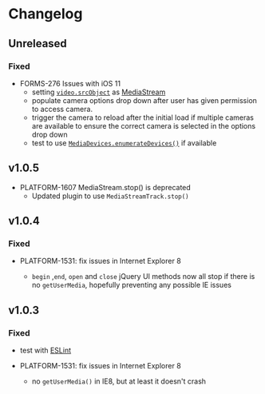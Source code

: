 # Changelog

## Unreleased

### Fixed

- FORMS-276 Issues with iOS 11
    - setting [`video.srcObject`](https://developer.mozilla.org/en-US/docs/Web/API/HTMLMediaElement/srcObject) as [MediaStream](https://developer.mozilla.org/en-US/docs/Web/API/MediaStream)
    - populate camera options drop down after user has given permission to access camera.
    - trigger the camera to reload after the initial load if multiple cameras are available to ensure the correct camera is selected in the options drop down
    - test to use [`MediaDevices.enumerateDevices()`](https://developer.mozilla.org/en-US/docs/Web/API/MediaDevices/enumerateDevices) if available

## v1.0.5

- PLATFORM-1607 MediaStream.stop() is deprecated
  - Updated plugin to use `MediaStreamTrack.stop()`


## v1.0.4

### Fixed

- PLATFORM-1531: fix issues in Internet Explorer 8

    - `begin` ,`end`, `open` and `close` jQuery UI methods now all stop
      if there is no `getUserMedia`, hopefully preventing any possible IE issues

## v1.0.3

### Fixed

- test with [ESLint](http://eslint.org/)

- PLATFORM-1531: fix issues in Internet Explorer 8

    - no `getUserMedia()` in IE8, but at least it doesn't crash
